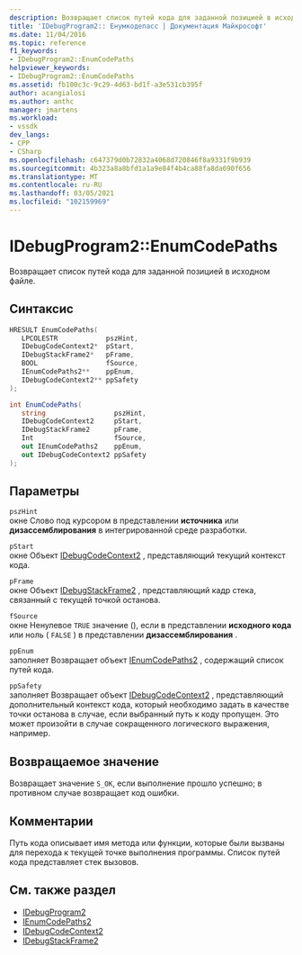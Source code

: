 ```yaml
---
description: Возвращает список путей кода для заданной позицией в исходном файле.
title: 'IDebugProgram2:: Енумкодепасс | Документация Майкрософт'
ms.date: 11/04/2016
ms.topic: reference
f1_keywords:
- IDebugProgram2::EnumCodePaths
helpviewer_keywords:
- IDebugProgram2::EnumCodePaths
ms.assetid: fb100c3c-9c29-4d63-bd1f-a3e531cb395f
author: acangialosi
ms.author: anthc
manager: jmartens
ms.workload:
- vssdk
dev_langs:
- CPP
- CSharp
ms.openlocfilehash: c647379d0b72832a4068d720846f8a9331f9b939
ms.sourcegitcommit: 4b323a8a8bfd1a1a9e84f4b4ca88fa8da690f656
ms.translationtype: MT
ms.contentlocale: ru-RU
ms.lasthandoff: 03/05/2021
ms.locfileid: "102159969"
---
```

# <a name="idebugprogram2enumcodepaths"></a>IDebugProgram2::EnumCodePaths
Возвращает список путей кода для заданной позицией в исходном файле.

## <a name="syntax"></a>Синтаксис

```cpp
HRESULT EnumCodePaths( 
   LPCOLESTR            pszHint,
   IDebugCodeContext2*  pStart,
   IDebugStackFrame2*   pFrame,
   BOOL                 fSource,
   IEnumCodePaths2**    ppEnum,
   IDebugCodeContext2** ppSafety
);
```

```csharp
int EnumCodePaths( 
   string                 pszHint,
   IDebugCodeContext2     pStart,
   IDebugStackFrame2      pFrame,
   Int                    fSource,
   out IEnumCodePaths2    ppEnum,
   out IDebugCodeContext2 ppSafety
);
```

## <a name="parameters"></a>Параметры
`pszHint`\
окне Слово под курсором в представлении **источника** или **дизассемблирования** в интегрированной среде разработки.

`pStart`\
окне Объект [IDebugCodeContext2](../../../extensibility/debugger/reference/idebugcodecontext2.md) , представляющий текущий контекст кода.

`pFrame`\
окне Объект [IDebugStackFrame2](../../../extensibility/debugger/reference/idebugstackframe2.md) , представляющий кадр стека, связанный с текущей точкой останова.

`fSource`\
окне Ненулевое `TRUE` значение (), если в представлении **исходного кода** или ноль ( `FALSE` ) в представлении **дизассемблирования** .

`ppEnum`\
заполняет Возвращает объект [IEnumCodePaths2](../../../extensibility/debugger/reference/ienumcodepaths2.md) , содержащий список путей кода.

`ppSafety`\
заполняет Возвращает объект [IDebugCodeContext2](../../../extensibility/debugger/reference/idebugcodecontext2.md) , представляющий дополнительный контекст кода, который необходимо задать в качестве точки останова в случае, если выбранный путь к коду пропущен. Это может произойти в случае сокращенного логического выражения, например.

## <a name="return-value"></a>Возвращаемое значение
 Возвращает значение `S_OK`, если выполнение прошло успешно; в противном случае возвращает код ошибки.

## <a name="remarks"></a>Комментарии
 Путь кода описывает имя метода или функции, которые были вызваны для перехода к текущей точке выполнения программы. Список путей кода представляет стек вызовов.

## <a name="see-also"></a>См. также раздел
- [IDebugProgram2](../../../extensibility/debugger/reference/idebugprogram2.md)
- [IEnumCodePaths2](../../../extensibility/debugger/reference/ienumcodepaths2.md)
- [IDebugCodeContext2](../../../extensibility/debugger/reference/idebugcodecontext2.md)
- [IDebugStackFrame2](../../../extensibility/debugger/reference/idebugstackframe2.md)
